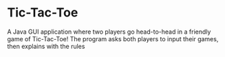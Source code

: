 # Tic-Tac-Toe
A Java GUI application where two players go head-to-head in a friendly game of Tic-Tac-Toe! The program asks both players to input their games, then explains with the rules 
